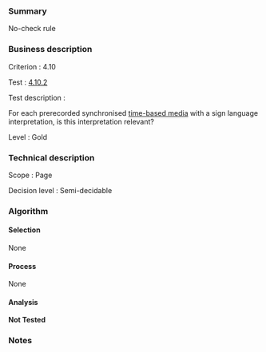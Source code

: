 ### Summary

No-check rule

### Business description

Criterion : 4.10

Test : [4.10.2](http://www.accessiweb.org/index.php/accessiweb-22-english-version.html#test-4-10-2)

Test description :

 For each prerecorded synchronised [time-based media](http://www.accessiweb.org/index.php/glossary-76.html#mMediaTemp) with a sign language interpretation, is this interpretation relevant? 

Level : Gold 

### Technical description

Scope : Page

Decision level : Semi-decidable

### Algorithm

#### Selection

None

#### Process

None

#### Analysis

**Not Tested**

### Notes

